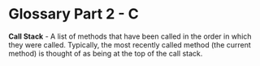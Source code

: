 # Glossary Part 2 - C

**Call Stack** - A list of methods that have been called in the order in which they were called.  Typically, the most recently called method (the current method) is thought of as being at the top of the call stack.


  
